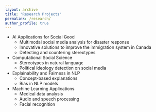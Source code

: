 ```yaml
---
layout: archive
title: "Research Projects"
permalink: /research/
author_profile: true
---
```



* AI Applications for Social Good
  - Multimodal social media analysis for disaster response
  - Innovative solutions to improve the immigration system in Canada
  - Detecting and countering stereotypes
* Computational Social Science
  - Stereotypes in natural language
  - Political ideology detection on social media
* Explainability and Fairness in NLP
  - Concept-based explanations
  - Bias in NLP models
* Machine Learning Applications
  - Medical data analysis
  - Audio and speech processing
  - Facial recognition 
